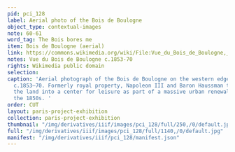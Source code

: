 ```yaml
---
pid: pci_128
label: Aerial photo of the Bois de Boulogne
object_type: contextual-images
note: 60-61
word_tag: The Bois bores me
item: Bois de Boulogne (aerial)
link: https://commons.wikimedia.org/wiki/File:Vue_du_Bois_de_Boulogne,_ca._1853%E2%80%9370.jpg
notes: Vue du Bois de Boulogne c.1853-70
rights: Wikimedia public domain
selection: 
caption: 'Aerial photograph of the Bois de Boulogne on the western edge of Paris,
  c.1853–70. Formerly royal property, Napoleon III and Baron Haussman transformed
  the land into a center for leisure as part of a massive urban renewal program in
  the 1850s. '
order: CUT
layout: paris-project-exhibition
collection: paris-project-exhibition
thumbnail: "/img/derivatives/iiif/images/pci_128/full/250,/0/default.jpg"
full: "/img/derivatives/iiif/images/pci_128/full/1140,/0/default.jpg"
manifest: "/img/derivatives/iiif/pci_128/manifest.json"
---
```

